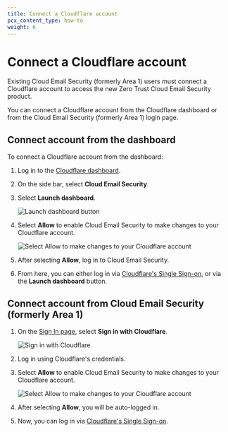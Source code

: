 ```yaml
---
title: Connect a Cloudflare account
pcx_content_type: how-to
weight: 6
---
```


# Connect a Cloudflare account

Existing Cloud Email Security (formerly Area 1) users must connect a Cloudflare account to access the new Zero Trust Cloud Email Security product.

You can connect a Cloudflare account from the Cloudflare dashboard or from the Cloud Email Security (formerly Area 1) login page.

## Connect account from the dashboard

To connect a Cloudflare account from the dashboard:

1. Log in to the [Cloudflare dashboard](https://dash.cloudflare.com/).

2. On the side bar, select **Cloud Email Security**.

3. Select **Launch dashboard**.

    <div class="full-img">

    ![Launch dashboard button](/images/email-security/sso/generic/launch-dashboard.png)

    </div>
4. Select **Allow** to enable Cloud Email Security to make changes to your Cloudflare account.
    
    <div class="full-img">
    
    ![Select Allow to make changes to your Cloudflare account](/images/email-security/sso/generic/area1-allow.png)
    
    </div>

5. After selecting **Allow**, log in to Cloud Email Security.

6. From here, you can either log in via [Cloudflare's Single Sign-on](https://horizon.area1security.com/), or via the **Launch dashboard** button.

## Connect account from Cloud Email Security (formerly Area 1)

1. On the [Sign In page](https://horizon.area1security.com/users/login), select **Sign in with Cloudflare**.

    <div class="full-img">
    
    ![Sign in with Cloudflare](/images/email-security/sso/generic/sign-with-cloudflare.png)
    
    </div>

2. Log in using Cloudflare's credentials.

3. Select **Allow** to enable Cloud Email Security to make changes to your Cloudflare account.
    
    <div class="full-img">
    
    ![Select Allow to make changes to your Cloudflare account](/images/email-security/sso/generic/area1-allow.png)
    
    </div>

4. After selecting **Allow**, you will be auto-logged in.

5. Now, you can log in via [Cloudflare's Single Sign-on](https://horizon.area1security.com/).